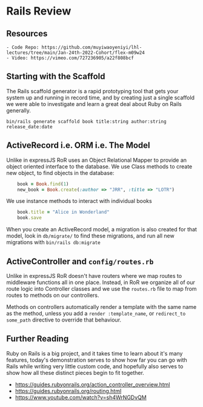 # Rails Review

## Resources
    - Code Repo: https://github.com/muyiwaoyeniyi/lhl-lectures/tree/main/Jan-24th-2022-Cohort/flex-m09w24
    - Video: https://vimeo.com/727236905/a22f808bcf

## Starting with the Scaffold

The Rails scaffold generator is a rapid prototyping tool that gets your system up and running in record time, and by creating just a single scaffold we were able to investigate and learn a great deal about Ruby on Rails generally.

```
bin/rails generate scaffold book title:string author:string release_date:date
```

## ActiveRecord i.e. ORM i.e. The Model

Unlike in expressJS RoR uses an Object Relational Mapper to provide an object oriented interface to the database.  We use Class methods to create new object, to find objects in the database:

```rb
    book = Book.find(1)
    new_book = Book.create(:author => "JRR", :title => "LOTR")
```

We use instance methods to interact with individual books

```rb
    book.title = "Alice in Wonderland"
    book.save
```

When you create an ActiveRecord model, a migration is also created for that model, look in `db/migrate/` to find these migrations, and run all new migrations with `bin/rails db:migrate`


## ActiveController and `config/routes.rb`

Unlike in expressJS RoR doesn't have routers where we map routes to middleware functions all in one place.  Instead, in RoR we organize all of our route logic into Controller classes and we use the `routes.rb` file to map from routes to methods on our controllers.


Methods on controllers automatically render a template with the same name as the method, unless you add a `render :template_name`, or `redirect_to some_path` directive to override that behaviour.

## Further Reading

Ruby on Rails is a big project, and it takes time to learn about it's many features, today's demonstration serves to show how far you can go with Rails while writing very little custom code, and hopefully also serves to show how all these distinct pieces begin to fit together.

 - https://guides.rubyonrails.org/action_controller_overview.html
 - https://guides.rubyonrails.org/routing.html
 - https://www.youtube.com/watch?v=sh4WrNGDvQM